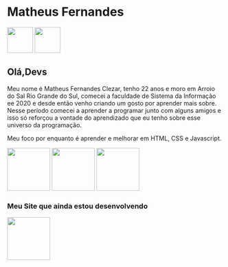 <h1>Matheus Fernandes</h1>

<a href="https://twitter.com/Maatthhzz" target="_blank"><img loading="lazy" src="https://github.com/MatheusFernandesClezar/matheusfernandesclezar/assets/155482292/59f39345-a2c5-4738-9e62-191a6be1d346" width="60" height="60"  target="_blank"></a>
<a href="https://www.instagram.com/matheuszfc/" target="_blank"><img loading="lazy" src="https://github.com/MatheusFernandesClezar/matheusfernandesclezar/assets/155482292/2f0bc1ae-adc1-45e7-ae8c-3f6c23430d7d" width="60" height="60" target="_blank"></a>

<h2>Olá,Devs</h2>

Meu nome é Matheus Fernandes Clezar, tenho 22 anos e moro em Arroio do Sal Rio Grande do Sul, comecei a faculdade de Sistema da Informação ee 2020 e desde então venho criando um gosto por aprender mais sobre.
Nesse período comecei a aprender a programar junto com alguns amigos e isso só reforçou a vontade do aprendizado que eu tenho sobre esse universo da programação.

Meu foco por enquanto é aprender e melhorar em HTML, CSS e Javascript.

<a href="#" target="_blank"><img loading="lazy" src="https://github.com/MatheusFernandesClezar/matheusfernandesclezar/assets/155482292/23abf411-d79c-4ebe-9881-6359783dd545" width="100" height="100"  target="_blank"></a>
<a href="#" target="_blank"><img loading="lazy" src="https://github.com/MatheusFernandesClezar/matheusfernandesclezar/assets/155482292/2a611374-5a25-4bb9-9632-01cacdc24207" width="100" height="100"  target="_blank"></a>
<a href="#" target="_blank"><img loading="lazy" src="https://github.com/MatheusFernandesClezar/matheusfernandesclezar/assets/155482292/033b85c7-3d1e-4454-927c-7344d4f5aed4" width="100" height="100"  target="_blank"></a>

<h3>Meu Site que ainda estou desenvolvendo</h3>

<a href="https://matheusfernandesclezar.github.io/html-css/Meu%20Site%20Teste/index.html" target="_blank"><img loading="lazy" src="https://github.com/MatheusFernandesClezar/matheusfernandesclezar/assets/155482292/870cff91-1cc5-4a94-844a-0ff6c33bceed" width="100" height="100"  target="_blank"></a>

         
          
          
<!--
**MatheusFernandesClezar/matheusfernandesclezar** is a ✨ _special_ ✨ repository because its `README.md` (this file) appears on your GitHub profile.

Here are some ideas to get you started:

- 🔭 I’m currently working on ...
- 🌱 I’m currently learning ...
- 👯 I’m looking to collaborate on ...
- 🤔 I’m looking for help with ...
- 💬 Ask me about ...
- 📫 How to reach me: ...
- 😄 Pronouns: ...
- ⚡ Fun fact: ...
-->
